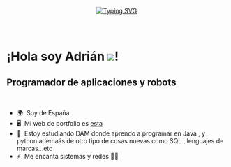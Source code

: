 <p align="center">
  <a href="https://git.io/typing-svg">
    <img src="https://readme-typing-svg.demolab.com?font=Code+New+Roman&pause=1000&color=43E13C&background=FF3AC600&random=false&width=435&lines=Siempre+aprendiendo%2C+siempre+mejorando🚀." alt="Typing SVG">
  </a>


<img align="right" height="0" src=""  />

###

<br clear="both">

¡Hola soy Adrián ![](https://user-images.githubusercontent.com/18350557/176309783-0785949b-9127-417c-8b55-ab5a4333674e.gif)!
=============================================================================================================================

Programador de aplicaciones y robots
---------------------------------

<br clear="both">

* 🌍  Soy de España
* 🖥️  Mi web de portfolio es [esta](WORKINGONN)
* 🧠  Estoy estudiando DAM donde aprendo a programar en Java , y python ademaás de otro tipo de cosas nuevas como SQL , lenguajes de marcas...etc
* ⚡  Me encanta sistemas y redes  👩‍💻
###


